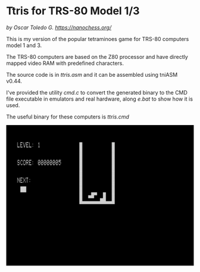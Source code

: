 # Ttris for TRS-80 Model 1/3
*by Oscar Toledo G.*
*https://nanochess.org/*

This is my version of the popular tetraminoes game for TRS-80 computers model 1 and 3.

The TRS-80 computers are based on the Z80 processor and have directly mapped video RAM with predefined characters.

The source code is in _ttris.asm_ and it can be assembled using tniASM v0.44.

I've provided the utility _cmd.c_ to convert the generated binary to the CMD file executable in emulators and real hardware, along _e.bat_ to show how it is used.

The useful binary for these computers is _ttris.cmd_

![screenshot](ttris.png)
